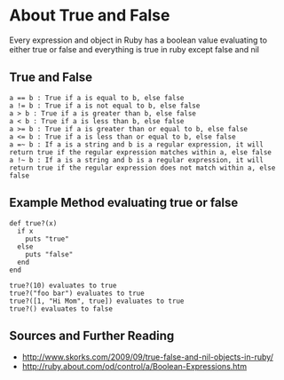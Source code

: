 # About True and False
Every expression and object in Ruby has a boolean value evaluating to either true or false and everything is true in ruby except false and nil

## True and False
    a == b : True if a is equal to b, else false
    a != b : True if a is not equal to b, else false
    a > b : True if a is greater than b, else false
    a < b : True if a is less than b, else false
    a >= b : True if a is greater than or equal to b, else false
    a <= b : True if a is less than or equal to b, else false
    a =~ b : If a is a string and b is a regular expression, it will return true if the regular expression matches within a, else false
    a !~ b : If a is a string and b is a regular expression, it will return true if the regular expression does not match within a, else false

## Example Method evaluating true or false
    def true?(x)
      if x
        puts "true"
      else
        puts "false"
      end
    end

    true?(10) evaluates to true
    true?("foo bar") evaluates to true
    true?([1, "Hi Mom", true]) evaluates to true
    true?() evaluates to false

## Sources and Further Reading

* http://www.skorks.com/2009/09/true-false-and-nil-objects-in-ruby/
* http://ruby.about.com/od/control/a/Boolean-Expressions.htm
